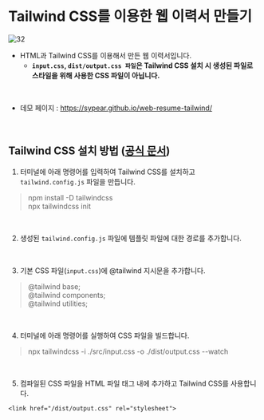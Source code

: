 # Tailwind CSS를 이용한 웹 이력서 만들기
![32](https://user-images.githubusercontent.com/105365737/193472886-191355b7-7092-4fed-a479-e7d24b714caa.gif)
* HTML과 Tailwind CSS를 이용해서 만든 웹 이력서입니다.
  * **`input.css`, `dist/output.css 파일`은 Tailwind CSS 설치 시 생성된 파일로 스타일을 위해 사용한 CSS 파일이 아닙니다.**

<br>

* 데모 페이지 : https://sypear.github.io/web-resume-tailwind/

<br>

## Tailwind CSS 설치 방법 (<a href="https://tailwindcss.com/docs/installation">공식 문서</a>)
1. 터미널에 아래 명령어를 입력하여 Tailwind CSS를 설치하고 `tailwind.config.js` 파일을 만듭니다.
> npm install -D tailwindcss<br>
> npx tailwindcss init

<br>

2. 생성된 `tailwind.config.js` 파일에 템플릿 파일에 대한 경로를 추가합니다. 

<br>

3. 기본 CSS 파일(`input.css`)에 @tailwind 지시문을 추가합니다.
> @tailwind base;<br>
> @tailwind components;<br>
> @tailwind utilities;

<br>

4. 터미널에 아래 명령어를 실행하여 CSS 파일을 빌드합니다.
> npx tailwindcss -i ./src/input.css -o ./dist/output.css --watch

<br>

5. 컴파일된 CSS 파일을 HTML 파일 <head> 태그 내에 추가하고 Tailwind CSS를 사용합니다.

`<link href="/dist/output.css" rel="stylesheet">`
